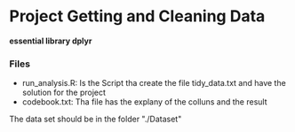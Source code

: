 # Project Getting and Cleaning Data

**essential library dplyr**

### Files
* run_analysis.R: Is the Script tha create the file tidy_data.txt and have the solution for the project
* codebook.txt: Tha file has the explany of the colluns and the result

The data set should be in the folder "./Dataset"

